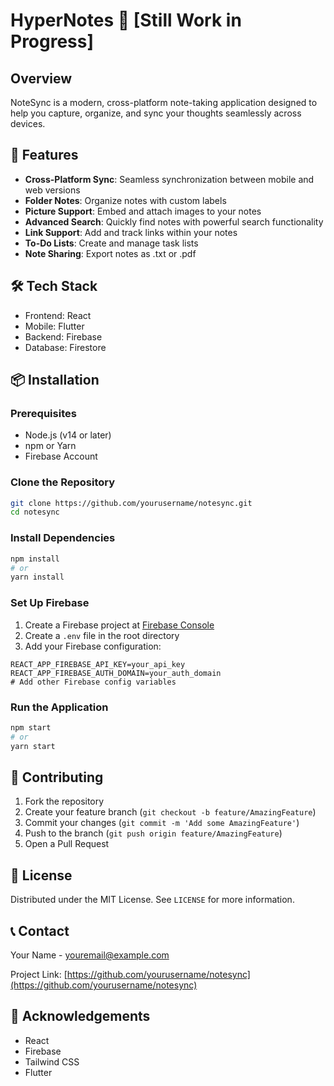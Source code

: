 # HyperNotes 📝 [Still Work in Progress]



## Overview
NoteSync is a modern, cross-platform note-taking application designed to help you capture, organize, and sync your thoughts seamlessly across devices.

## 🚀 Features

- **Cross-Platform Sync**: Seamless synchronization between mobile and web versions
- **Folder Notes**: Organize notes with custom labels
- **Picture Support**: Embed and attach images to your notes
- **Advanced Search**: Quickly find notes with powerful search functionality
- **Link Support**: Add and track links within your notes
- **To-Do Lists**: Create and manage task lists
- **Note Sharing**: Export notes as .txt or .pdf

## 🛠 Tech Stack

- Frontend: React
- Mobile: Flutter
- Backend: Firebase
- Database: Firestore

## 📦 Installation

### Prerequisites
- Node.js (v14 or later)
- npm or Yarn
- Firebase Account

### Clone the Repository
```bash
git clone https://github.com/yourusername/notesync.git
cd notesync
```

### Install Dependencies
```bash
npm install
# or
yarn install
```

### Set Up Firebase
1. Create a Firebase project at [Firebase Console](https://console.firebase.google.com/)
2. Create a `.env` file in the root directory
3. Add your Firebase configuration:
```
REACT_APP_FIREBASE_API_KEY=your_api_key
REACT_APP_FIREBASE_AUTH_DOMAIN=your_auth_domain
# Add other Firebase config variables
```

### Run the Application
```bash
npm start
# or
yarn start
```

## 🤝 Contributing

1. Fork the repository
2. Create your feature branch (`git checkout -b feature/AmazingFeature`)
3. Commit your changes (`git commit -m 'Add some AmazingFeature'`)
4. Push to the branch (`git push origin feature/AmazingFeature`)
5. Open a Pull Request

## 📄 License

Distributed under the MIT License. See `LICENSE` for more information.

## 📞 Contact

Your Name - youremail@example.com

Project Link: [https://github.com/yourusername/notesync](https://github.com/yourusername/notesync)

## 🌟 Acknowledgements

- React
- Firebase
- Tailwind CSS
- Flutter